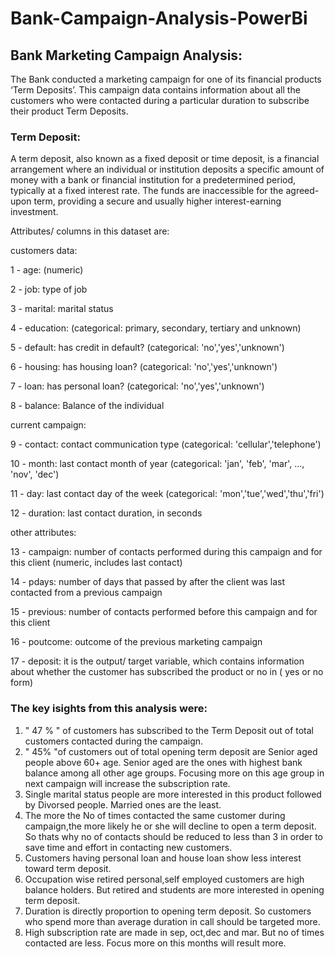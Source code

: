 # Bank-Campaign-Analysis-PowerBi

## Bank Marketing Campaign Analysis: 
The Bank conducted a marketing campaign for one of its financial products ‘Term Deposits’. This campaign data contains information about all the customers who were contacted during a 
particular duration to subscribe their product Term Deposits.

### Term Deposit: 
A term deposit, also known as a fixed deposit or time deposit, is a financial arrangement where an individual or institution deposits a specific amount of money with a bank or financial institution for a predetermined period, typically at a fixed interest rate. The funds are inaccessible for the agreed-upon term, providing a secure and usually higher interest-earning investment.

Attributes/ columns in this dataset are:

customers data:

1 - age: (numeric)

2 - job: type of job

3 - marital: marital status 

4 - education: (categorical: primary, secondary, tertiary and unknown)

5 - default: has credit in default? (categorical: 'no','yes','unknown')

6 - housing: has housing loan? (categorical: 'no','yes','unknown')

7 - loan: has personal loan? (categorical: 'no','yes','unknown')

8 - balance: Balance of the individual

current campaign:

9 - contact: contact communication type (categorical: 'cellular','telephone')

10 - month: last contact month of year (categorical: 'jan', 'feb', 'mar', ..., 'nov', 'dec')

11 - day: last contact day of the week (categorical: 'mon','tue','wed','thu','fri')

12 - duration: last contact duration, in seconds

 other attributes:
 
13 - campaign: number of contacts performed during this campaign and for this client (numeric, includes last contact)

14 - pdays: number of days that passed by after the client was last contacted from a previous campaign 

15 - previous: number of contacts performed before this campaign and for this client 

16 - poutcome: outcome of the previous marketing campaign 

17 - deposit: it is the output/ target variable, which contains information about whether the customer has subscribed the product or no in ( yes or no form) 


### The key isights from this analysis were:
1. " 47 % " of customers has subscribed to the Term Deposit out of total customers contacted during the campaign.
2. " 45% "of customers out of total opening term deposit are Senior aged people above 60+ age. Senior aged are the ones with highest bank balance among all other age groups. Focusing more on this age group in 
   next campaign will increase the subscription rate.
3. Single marital status people are more interested in this product followed by Divorsed people. Married ones are the least.
4. The more the No of times contacted the same customer during campaign,the more likely he or she will decline to open a term deposit. So thats why no of contacts should be reduced to less than 3 in order to
   save time and effort in contacting new customers. 
5. Customers having personal loan and house loan show less interest toward term deposit.
6. Occupation wise retired personal,self employed customers are high balance holders. But retired and students are more interested in opening term deposit.
7. Duration is directly proportion to opening term deposit. So customers who spend more than average duration in call should be targeted more.
8. High subscription rate are made in sep, oct,dec and mar. But no of times contacted are less. Focus more on this months will result more.
